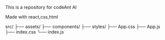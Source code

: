 <p>This is a repository for codeAnt AI</p>
<a>
Made with react,css,html</a>



<p>
src/
├── assets/
├── components/
├── styles/
├── App.css
├── App.js
├── index.css
└── index.js
</p>